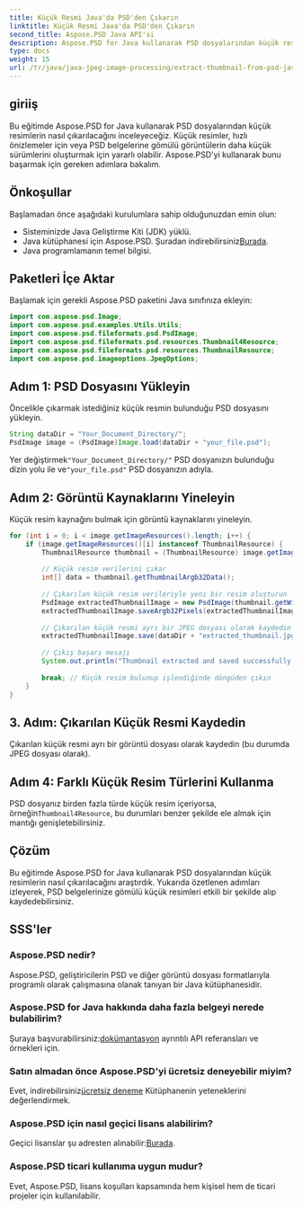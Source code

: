 ```yaml
---
title: Küçük Resmi Java'da PSD'den Çıkarın
linktitle: Küçük Resmi Java'da PSD'den Çıkarın
second_title: Aspose.PSD Java API'si
description: Aspose.PSD for Java kullanarak PSD dosyalarından küçük resimleri nasıl çıkaracağınızı öğrenin. Bu adım adım kılavuz, kurulumdan çıkarılan görüntülerin kaydedilmesine kadar her şeyi kapsar.
type: docs
weight: 15
url: /tr/java/java-jpeg-image-processing/extract-thumbnail-from-psd-java/
---
```

## giriiş
Bu eğitimde Aspose.PSD for Java kullanarak PSD dosyalarından küçük resimlerin nasıl çıkarılacağını inceleyeceğiz. Küçük resimler, hızlı önizlemeler için veya PSD belgelerine gömülü görüntülerin daha küçük sürümlerini oluşturmak için yararlı olabilir. Aspose.PSD'yi kullanarak bunu başarmak için gereken adımlara bakalım.
## Önkoşullar
Başlamadan önce aşağıdaki kurulumlara sahip olduğunuzdan emin olun:
- Sisteminizde Java Geliştirme Kiti (JDK) yüklü.
-  Java kütüphanesi için Aspose.PSD. Şuradan indirebilirsiniz[Burada](https://releases.aspose.com/psd/java/).
- Java programlamanın temel bilgisi.
## Paketleri İçe Aktar
Başlamak için gerekli Aspose.PSD paketini Java sınıfınıza ekleyin:
```java
import com.aspose.psd.Image;
import com.aspose.psd.examples.Utils.Utils;
import com.aspose.psd.fileformats.psd.PsdImage;
import com.aspose.psd.fileformats.psd.resources.Thumbnail4Resource;
import com.aspose.psd.fileformats.psd.resources.ThumbnailResource;
import com.aspose.psd.imageoptions.JpegOptions;
```
## Adım 1: PSD Dosyasını Yükleyin
Öncelikle çıkarmak istediğiniz küçük resmin bulunduğu PSD dosyasını yükleyin.
```java
String dataDir = "Your_Document_Directory/";
PsdImage image = (PsdImage)Image.load(dataDir + "your_file.psd");
```
 Yer değiştirmek`"Your_Document_Directory/"` PSD dosyanızın bulunduğu dizin yolu ile ve`"your_file.psd"` PSD dosyanızın adıyla.
## Adım 2: Görüntü Kaynaklarını Yineleyin
Küçük resim kaynağını bulmak için görüntü kaynaklarını yineleyin.
```java
for (int i = 0; i < image.getImageResources().length; i++) {
    if (image.getImageResources()[i] instanceof ThumbnailResource) {
        ThumbnailResource thumbnail = (ThumbnailResource) image.getImageResources()[i];
        
        // Küçük resim verilerini çıkar
        int[] data = thumbnail.getThumbnailArgb32Data();
        
        // Çıkarılan küçük resim verileriyle yeni bir resim oluşturun
        PsdImage extractedThumbnailImage = new PsdImage(thumbnail.getWidth(), thumbnail.getHeight());
        extractedThumbnailImage.saveArgb32Pixels(extractedThumbnailImage.getBounds(), data);
        
        // Çıkarılan küçük resmi ayrı bir JPEG dosyası olarak kaydedin
        extractedThumbnailImage.save(dataDir + "extracted_thumbnail.jpg", new JpegOptions());
        
        // Çıkış başarı mesajı
        System.out.println("Thumbnail extracted and saved successfully.");
        
        break; // Küçük resim bulunup işlendiğinde döngüden çıkın
    }
}
```
## 3. Adım: Çıkarılan Küçük Resmi Kaydedin
Çıkarılan küçük resmi ayrı bir görüntü dosyası olarak kaydedin (bu durumda JPEG dosyası olarak).
## Adım 4: Farklı Küçük Resim Türlerini Kullanma
 PSD dosyanız birden fazla türde küçük resim içeriyorsa, örneğin`Thumbnail4Resource`, bu durumları benzer şekilde ele almak için mantığı genişletebilirsiniz.

## Çözüm
Bu eğitimde Aspose.PSD for Java kullanarak PSD dosyalarından küçük resimlerin nasıl çıkarılacağını araştırdık. Yukarıda özetlenen adımları izleyerek, PSD belgelerinize gömülü küçük resimleri etkili bir şekilde alıp kaydedebilirsiniz.

## SSS'ler
### Aspose.PSD nedir?
Aspose.PSD, geliştiricilerin PSD ve diğer görüntü dosyası formatlarıyla programlı olarak çalışmasına olanak tanıyan bir Java kütüphanesidir.
### Aspose.PSD for Java hakkında daha fazla belgeyi nerede bulabilirim?
 Şuraya başvurabilirsiniz:[dokümantasyon](https://reference.aspose.com/psd/java/) ayrıntılı API referansları ve örnekleri için.
### Satın almadan önce Aspose.PSD'yi ücretsiz deneyebilir miyim?
 Evet, indirebilirsiniz[ücretsiz deneme](https://releases.aspose.com/) Kütüphanenin yeteneklerini değerlendirmek.
### Aspose.PSD için nasıl geçici lisans alabilirim?
 Geçici lisanslar şu adresten alınabilir:[Burada](https://purchase.aspose.com/temporary-license/).
### Aspose.PSD ticari kullanıma uygun mudur?
Evet, Aspose.PSD, lisans koşulları kapsamında hem kişisel hem de ticari projeler için kullanılabilir.
